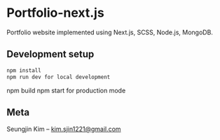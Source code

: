 # Portfolio-next.js

Portfolio website implemented using Next.js, SCSS, Node.js, MongoDB.

## Development setup

```sh
npm install
npm run dev for local development
```

npm build
npm start for production mode


## Meta

Seungjin Kim – kim.sjin1221@gmail.com

